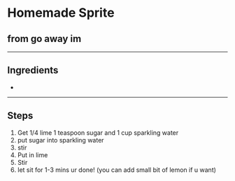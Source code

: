 # Homemade Sprite

## from go away im

---

## Ingredients

* 

---

## Steps

1. Get 1/4 lime 1 teaspoon sugar and 1 cup sparkling water
2. put sugar into sparkling water
3. stir
4. Put in lime
5. Stir
6. let sit for 1-3 mins
ur done!
(you can add small bit of lemon if u want)